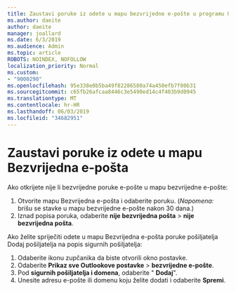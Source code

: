 ```yaml
---
title: Zaustavi poruke iz odete u mapu bezvrijedne e-pošte u programu Outlook na webu
ms.author: daeite
author: daeite
manager: joallard
ms.date: 6/3/2019
ms.audience: Admin
ms.topic: article
ROBOTS: NOINDEX, NOFOLLOW
localization_priority: Normal
ms.custom:
- "9000290"
ms.openlocfilehash: 95e338e0b5ba49f82286580a74a450efb7f00b31
ms.sourcegitcommit: c65fb26afcaa8446c3e5490ed14c4f403b9d0945
ms.translationtype: MT
ms.contentlocale: hr-HR
ms.lasthandoff: 06/03/2019
ms.locfileid: "34682951"
---
```

# <a name="stop-messages-from-going-to-your-junk-email-folder"></a>Zaustavi poruke iz odete u mapu Bezvrijedna e-pošta

Ako otkrijete nije li bezvrijedne poruke e-pošte u mapu bezvrijedne e-pošte:

1. Otvorite mapu Bezvrijedna e-pošta i odaberite poruku. (*Napomena:* brišu se stavke u mapu bezvrijedne e-pošte nakon 30 dana.)
1. Iznad popisa poruka, odaberite **nije bezvrijedna pošta** > **nije bezvrijedna pošta**.

Ako želite spriječiti odete u mapu Bezvrijedna e-pošta poruke pošiljatelja Dodaj pošiljatelja na popis sigurnih pošiljatelja:

1. Odaberite ikonu zupčanika da biste otvorili okno postavke.
1. Odaberite **Prikaz sve Outlookove postavke** > **bezvrijedne e-pošte**.
1. Pod **sigurnih pošiljatelja i domena**, odaberite " **Dodaj**".
1. Unesite adresu e-pošte ili domenu koju želite dodati i odaberite **Spremi**.